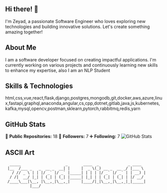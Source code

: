 ## Hi there! 👋

I'm Zeyad, a passionate Software Engineer who loves exploring new technologies and building innovative solutions. Let's create something amazing together!

## About Me

I am a software developer focused on creating impactful applications. I'm currently working on various projects and continuously learning new skills to enhance my expertise, also I am an NLP Student

## Skills & Technologies

html,css,vue,react,flask,django,postgres,mongodb,git,docker,aws,azure,linux,fastapi,graphql,anaconda,angular,cs,cpp,dotnet,gitlab,java,js,kubernetes,kafka,mysql,opencv,postman,sklearn,pytorch,rabbitmq,redis,yarn

## GitHub Stats

🌟 **Public Repositories:** 18
👥 **Followers:** 7
➕ **Following:** 7
![GitHub Stats](https://github-readme-stats.vercel.app/api?username=Zeyad-Diaa12&show_icons=true&theme=radical)

## ASCII Art

```
  _____                    _       ____  _             _ ____  
 |__  /___ _   _  __ _  __| |     |  _ \(_) __ _  __ _/ |___ \ 
   / // _ \ | | |/ _` |/ _` |_____| | | | |/ _` |/ _` | | __) |
  / /|  __/ |_| | (_| | (_| |_____| |_| | | (_| | (_| | |/ __/ 
 /____\___|\__, |\__,_|\__,_|     |____/|_|\__,_|\__,_|_|_____|
           |___/                                               
```
